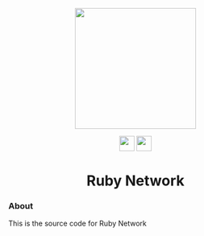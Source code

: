 <p align="center">
<!--NORMAL img width="120px" src="https://github.com/Ruby-Network/.github/assets/73721704/24ea3ca0-488c-4587-b5ed-b5ae45deb1a9" -->
<img width="240px" src="https://github.com/Ruby-Network/.github/assets/73721704/2fb057c4-7a4c-4fdb-8bc8-7aef8d3faaf6" >
</p>
<p align="center">
<a href="https://discord.gg/yk33HZSZkU"><img height="30px" src="https://img.shields.io/badge/Discord-7289DA?style=for-the-badge&logo=discord&logoColor=white"><img></a>
<a href="https://reddit.com/r/rubynetwork"><img height="30px" src="https://img.shields.io/badge/Reddit-FF4500?style=for-the-badge&logo=reddit&logoColor=white"><img></a>
</p>

<h1 align="center">Ruby Network</h1>

### About

This is the source code for Ruby Network
